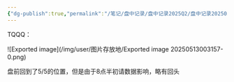 ```yaml
---
{"dg-publish":true,"permalink":"/笔记/盘中记录/盘中记录2025Q2/盘中记录202505/20250508盘中记录/"}
---
```


TQQQ：

![Exported image](/img/user/图片存放地/Exported image 20250513003157-0.png)

盘前回到了5/5的位置，但是由于8点半初请数据影响，略有回头